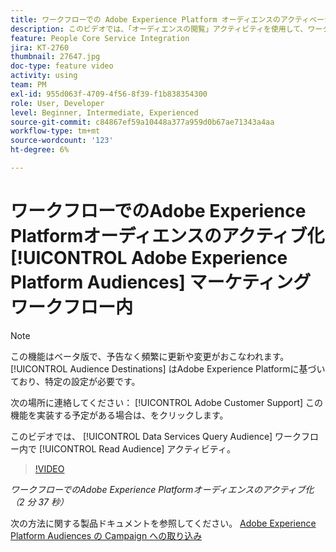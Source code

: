 ```yaml
---
title: ワークフローでの Adobe Experience Platform オーディエンスのアクティベーション
description: このビデオでは、「オーディエンスの閲覧」アクティビティを使用して、ワークフロー内でデータサービスクエリオーディエンスを有効にする方法を説明します。
feature: People Core Service Integration
jira: KT-2760
thumbnail: 27647.jpg
doc-type: feature video
activity: using
team: PM
exl-id: 955d063f-4709-4f56-8f39-f1b838354300
role: User, Developer
level: Beginner, Intermediate, Experienced
source-git-commit: c84867ef59a10448a377a959d0b67ae71343a4aa
workflow-type: tm+mt
source-wordcount: '123'
ht-degree: 6%

---
```


# ワークフローでのAdobe Experience Platformオーディエンスのアクティブ化 [!UICONTROL Adobe Experience Platform Audiences] マーケティングワークフロー内

>[!NOTE]
>
>この機能はベータ版で、予告なく頻繁に更新や変更がおこなわれます。 [!UICONTROL Audience Destinations] はAdobe Experience Platformに基づいており、特定の設定が必要です。
>
>次の場所に連絡してください： [!UICONTROL Adobe Customer Support] この機能を実装する予定がある場合は、をクリックします。

このビデオでは、 [!UICONTROL Data Services Query Audience] ワークフロー内で [!UICONTROL Read Audience] アクティビティ。

>[!VIDEO](https://video.tv.adobe.com/v/27647?quality=12&learn=on)

*ワークフローでのAdobe Experience Platformオーディエンスのアクティブ化（2 分 37 秒）*

次の方法に関する製品ドキュメントを参照してください。 [Adobe Experience Platform Audiences の Campaign への取り込み](https://experienceleague.adobe.com/docs/campaign-standard/using/integrating-with-adobe-cloud/adobe-experience-platform/aep-sources-destinations/ingest-aep-data.html)
